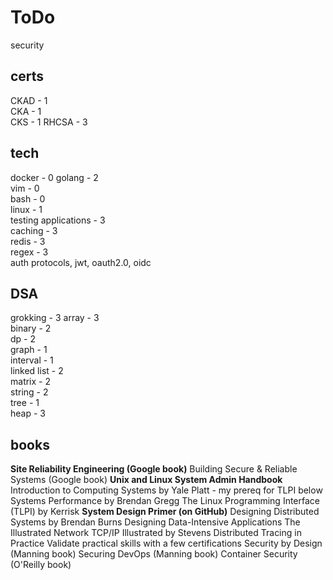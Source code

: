 # ToDo

security

## certs

CKAD - 1  
CKA - 1  
CKS - 1
RHCSA - 3

## tech

docker - 0
golang - 2  
vim - 0  
bash - 0  
linux - 1  
testing applications - 3  
caching - 3  
redis - 3  
regex - 3  
auth protocols, jwt, oauth2.0, oidc  

## DSA

grokking - 3
array - 3  
binary - 2  
dp - 2  
graph - 1  
interval - 1  
linked list - 2  
matrix - 2  
string - 2  
tree - 1  
heap - 3  

## books

**Site Reliability Engineering (Google book)**
Building Secure & Reliable Systems (Google book)
**Unix and Linux System Admin Handbook**
Introduction to Computing Systems by Yale Platt - my prereq for TLPI below
Systems Performance by Brendan Gregg
The Linux Programming Interface (TLPI) by Kerrisk
**System Design Primer (on GitHub)**
Designing Distributed Systems by Brendan Burns
Designing Data-Intensive Applications
The Illustrated Network
TCP/IP Illustrated by Stevens
Distributed Tracing in Practice
Validate practical skills with a few certifications
Security by Design (Manning book)
Securing DevOps (Manning book)
Container Security (O'Reilly book)
